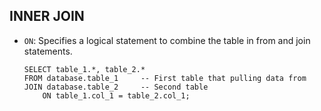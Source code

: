 ## INNER JOIN
- `ON`: Specifies a logical statement to combine the table in from and join statements.

      SELECT table_1.*, table_2.*
      FROM database.table_1     -- First table that pulling data from
      JOIN database.table_2     -- Second table
          ON table_1.col_1 = table_2.col_1;
